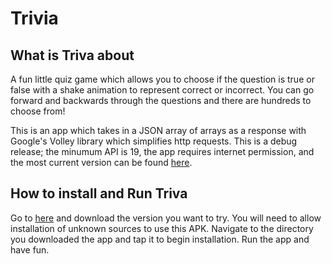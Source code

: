 <!DOCTYPE html>
<html lang="en">
<head>
	<title>Trivia</title>
</head>
<body>

# Trivia

## What is Triva about

A fun little quiz game which allows you to choose if the question is true or false with a shake animation to represent correct or incorrect. You can go forward and backwards through the questions and there are hundreds to choose from! 

This is an app which takes in a JSON array of arrays as a response with Google's Volley library which simplifies http requests. This is a debug release; the minumum API is 19, the app requires internet permission, and the most current version can be found [here](website.com).

## How to install and Run Triva

Go to [here](www.website.com) and download the version you want to try. You will need to allow installation of unknown sources to use this APK. Navigate to the directory you downloaded the app and tap it to begin installation. Run the app and have fun.
</body>


